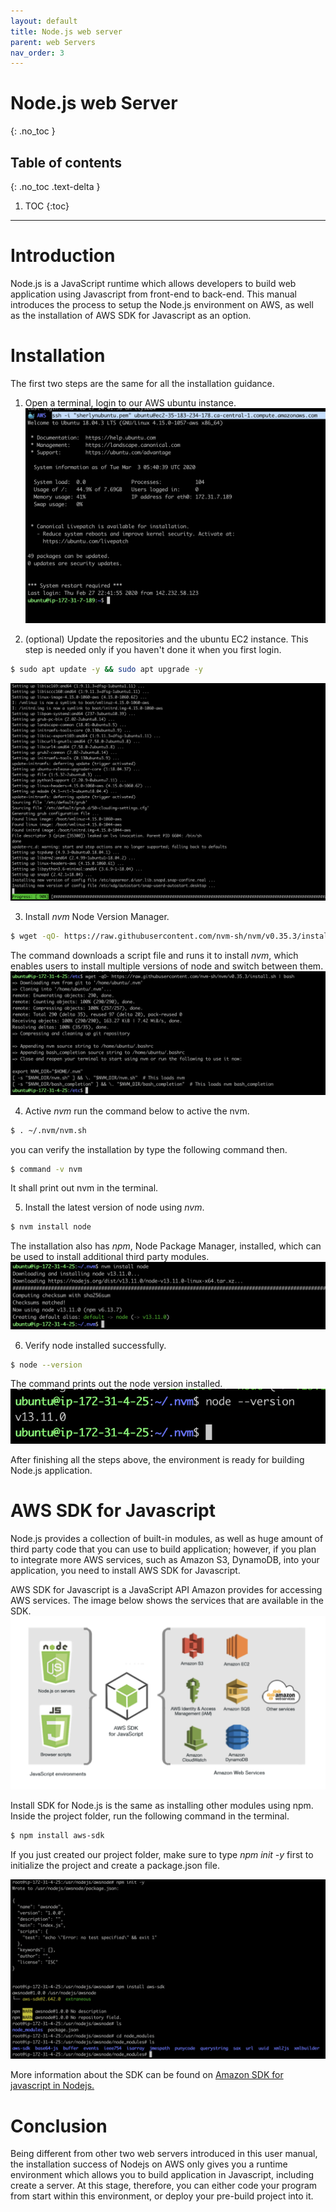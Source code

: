 ```yaml
---
layout: default
title: Node.js web server
parent: web Servers
nav_order: 3
---
```


# Node.js web Server
{: .no_toc }

## Table of contents
{: .no_toc .text-delta }

1. TOC
{:toc}

---


# Introduction

Node.js is a JavaScript runtime which allows developers to build web application using Javascript from front-end to back-end. This manual introduces the process to setup the Node.js environment on AWS, as well as the installation of AWS SDK for Javascript as an option.

# Installation
The first two steps are the same for all the installation guidance.

1. Open a terminal, login to our AWS ubuntu instance.
![login](../../assets/images/login.png)

2. (optional) Update the repositories and the ubuntu EC2 instance.
This step is needed only if you haven't done it when you first login.
```bash
$ sudo apt update -y && sudo apt upgrade -y
```
![upadate](../../assets/images/update.png)

3. Install *nvm* Node Version Manager.
```bash
$ wget -qO- https://raw.githubusercontent.com/nvm-sh/nvm/v0.35.3/install.sh | bash
```
The command downloads a script file and runs it to install *nvm*, which enables users to install multiple versions of node and switch between them. 
![nvm-install](../../assets/images/nvm-install.png)

4. Active *nvm*
run the command below to active the nvm.
```bash
$ . ~/.nvm/nvm.sh
```
you can verify the installation by type the following command then.
```bash
$ command -v nvm
```
It shall print out nvm in the terminal. 

5. Install the latest version of node using *nvm*.
```bash
$ nvm install node
```
The installation also has *npm*, Node Package Manager, installed, which can be used to install additional third party modules. 
![node-install](../../assets/images/node-install.png)

6. Verify node installed successfully.
```bash
$ node --version
```
The command prints out the node version installed.
![node-version](../../assets/images/node-version.png)

After finishing all the steps above, the environment is ready for building Node.js application.

# AWS SDK for Javascript

Node.js provides a collection of built-in modules, as well as huge amount of third party code that you can use to build application; however, if you plan to integrate more AWS services, such as Amazon S3, DynamoDB, into your application, you need to install AWS SDK for Javascript.

AWS SDK for Javascript is a JavaScript API Amazon provides for accessing AWS services. The image below shows the services that are available in the SDK.
![sdk](../../assets/images/sdk.png)

Install SDK for Node.js is the same as installing other modules using npm. Inside the project folder, run the following command in the terminal.
```bash
$ npm install aws-sdk
```
If you just created our project folder, make sure to type *npm init -y* first to initialize the project and create a package.json file.

![sdk-install](../../assets/images/sdk-install.png)

More information about the SDK can be found on [Amazon SDK for javascript in Nodejs.](https://aws.amazon.com/sdk-for-node-js/)

# Conclusion

Being different from other two web servers introduced in this user manual, the installation success of Nodejs on AWS only gives you a runtime environment which allows you to build application in Javascript, including create a server. At this stage, therefore, you can either code your program from start within this environment, or deploy your pre-build project into it.
